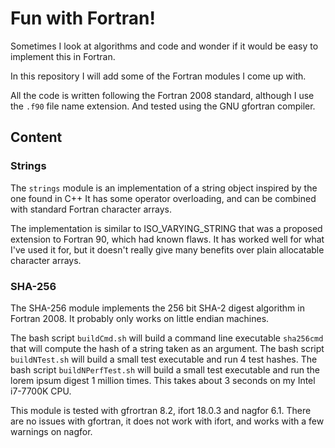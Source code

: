 # Fun with Fortran!

Sometimes I look at algorithms and code and wonder if it would be easy to implement this in Fortran.

In this repository I will add some of the Fortran modules I come up with.

All the code is written following the Fortran 2008 standard, although I use the `.f90` file name extension.
And tested using the GNU gfortran compiler.

## Content

### Strings

The `strings` module is an implementation of a string object inspired by the one found in C++
It has some operator overloading, and can be combined with standard Fortran character arrays.

The implementation is similar to ISO_VARYING_STRING that was a proposed extension to Fortran 90, which had known flaws.
It has worked well for what I've used it for, but it doesn't really give many benefits over plain allocatable character arrays.

### SHA-256

The SHA-256 module implements the 256 bit SHA-2 digest algorithm in Fortran 2008.
It probably only works on little endian machines.

The bash script `buildCmd.sh` will build a command line executable `sha256cmd` that will compute the hash of a string taken as an argument.
The bash script `buildNTest.sh` will build a small test executable and run 4 test hashes.
The bash script `buildNPerfTest.sh` will build a small test executable and run the lorem ipsum digest 1 million times.
This takes about 3 seconds on my Intel i7-7700K CPU.

This module is tested with gfrortran 8.2, ifort 18.0.3 and nagfor 6.1.
There are no issues with gfortran, it does not work with ifort, and works with a few warnings on nagfor.
